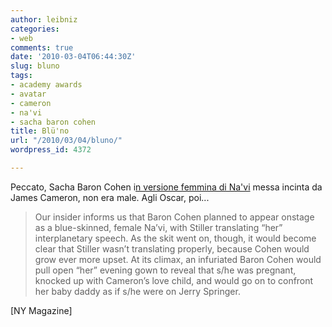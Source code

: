 ```yaml
---
author: leibniz
categories:
- web
comments: true
date: '2010-03-04T06:44:30Z'
slug: bluno
tags:
- academy awards
- avatar
- cameron
- na'vi
- sacha baron cohen
title: Blü'no
url: "/2010/03/04/bluno/"
wordpress_id: 4372

---
```

Peccato, Sacha Baron Cohen i[n versione femmina di Na'vi](http://nymag.com/daily/entertainment/2010/03/sacha_baron_cohen_james_camero.html) messa incinta da James Cameron, non era male. Agli Oscar, poi...


> Our insider informs us that Baron Cohen planned to appear onstage as a blue-skinned, female Na’vi, with Stiller translating “her” interplanetary speech. As the skit went on, though, it would become clear that Stiller wasn’t translating properly, because Cohen would grow ever more upset. At its climax, an infuriated Baron Cohen would pull open “her” evening gown to reveal that s/he was pregnant, knocked up with Cameron’s love child, and would go on to confront her baby daddy as if s/he were on Jerry Springer.


[NY Magazine]
